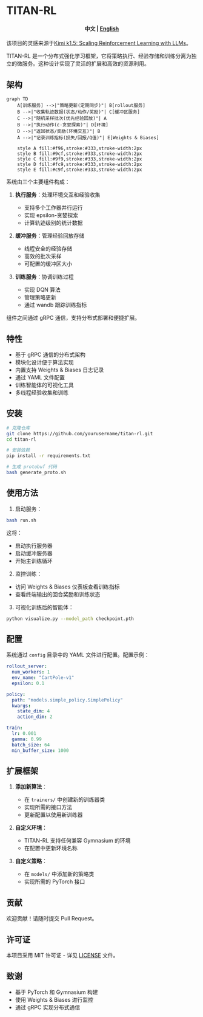 # TITAN-RL

<h4 align="center">
    <p>
        <b>中文</b> |
        <a href="./README.md">English</a>
    <p>
</h4>

该项目的灵感来源于[Kimi k1.5: Scaling Reinforcement Learning with LLMs](https://arxiv.org/html/2501.12599v1)。

TITAN-RL 是一个分布式强化学习框架，它将策略执行、经验存储和训练分离为独立的微服务。这种设计实现了灵活的扩展和高效的资源利用。

## 架构

```mermaid
graph TD
    A[训练服务] -->|"策略更新(定期同步)"| B[rollout服务]
    B -->|"收集轨迹数据(状态/动作/奖励)"| C[缓冲区服务]
    C -->|"随机采样批次(优先经验回放)"| A
    B -->|"执行动作(ε-贪婪探索)"| D[环境]
    D -->|"返回状态/奖励(环境交互)"| B
    A -->|"记录训练指标(损失/回报/Q值)"| E[Weights & Biases]
    
    style A fill:#f96,stroke:#333,stroke-width:2px
    style B fill:#9cf,stroke:#333,stroke-width:2px
    style C fill:#9f9,stroke:#333,stroke-width:2px
    style D fill:#fc9,stroke:#333,stroke-width:2px
    style E fill:#c9f,stroke:#333,stroke-width:2px
```

系统由三个主要组件构成：

1. **执行服务**：处理环境交互和经验收集
   - 支持多个工作器并行运行
   - 实现 epsilon-贪婪探索
   - 计算轨迹级别的统计数据

2. **缓冲服务**：管理经验回放存储
   - 线程安全的经验存储
   - 高效的批次采样
   - 可配置的缓冲区大小

3. **训练服务**：协调训练过程
   - 实现 DQN 算法
   - 管理策略更新
   - 通过 wandb 跟踪训练指标

组件之间通过 gRPC 通信，支持分布式部署和便捷扩展。

## 特性

- 基于 gRPC 通信的分布式架构
- 模块化设计便于算法实现
- 内置支持 Weights & Biases 日志记录
- 通过 YAML 文件配置
- 训练智能体的可视化工具
- 多线程经验收集和训练

## 安装

```bash
# 克隆仓库
git clone https://github.com/yourusername/titan-rl.git
cd titan-rl

# 安装依赖
pip install -r requirements.txt

# 生成 protobuf 代码
bash generate_proto.sh
```

## 使用方法

1. 启动服务：
```bash
bash run.sh
```

这将：
- 启动执行服务器
- 启动缓冲服务器
- 开始主训练循环

2. 监控训练：
- 访问 Weights & Biases 仪表板查看训练指标
- 查看终端输出的回合奖励和训练状态

3. 可视化训练后的智能体：
```bash
python visualize.py --model_path checkpoint.pth
```

## 配置

系统通过 `config` 目录中的 YAML 文件进行配置。配置示例：

```yaml
rollout_server:
  num_workers: 1
  env_name: "CartPole-v1"
  epsilon: 0.1

policy:
  path: "models.simple_policy.SimplePolicy"
  kwargs:
    state_dim: 4
    action_dim: 2

train:
  lr: 0.001
  gamma: 0.99
  batch_size: 64
  min_buffer_size: 1000
```

## 扩展框架

1. **添加新算法**：
   - 在 `trainers/` 中创建新的训练器类
   - 实现所需的接口方法
   - 更新配置以使用新训练器

2. **自定义环境**：
   - TITAN-RL 支持任何兼容 Gymnasium 的环境
   - 在配置中更新环境名称

3. **自定义策略**：
   - 在 `models/` 中添加新的策略类
   - 实现所需的 PyTorch 接口

## 贡献

欢迎贡献！请随时提交 Pull Request。

## 许可证

本项目采用 MIT 许可证 - 详见 [LICENSE](LICENSE) 文件。

## 致谢

- 基于 PyTorch 和 Gymnasium 构建
- 使用 Weights & Biases 进行监控
- 通过 gRPC 实现分布式通信
